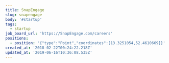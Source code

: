 ```yaml
---
title: SnapEngage
slug: snapengage
body: '#startup'
tags:
  - startup
job_board_url: 'https://SnapEngage.com/careers'
positions:
  - position: '{"type":"Point","coordinates":[13.3251054,52.4610669]}'
created_at: '2018-02-22T00:24:22.218Z'
updated_at: '2019-06-16T10:36:08.535Z'
---
```


